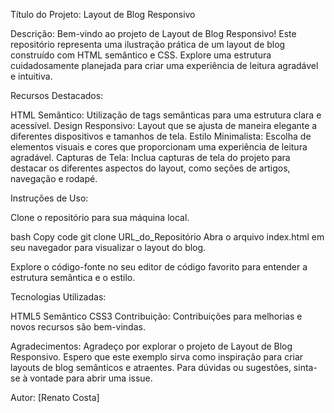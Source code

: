 Título do Projeto: Layout de Blog Responsivo

Descrição:
Bem-vindo ao projeto de Layout de Blog Responsivo! Este repositório representa uma ilustração prática de um layout de blog construído com HTML semântico e CSS. Explore uma estrutura cuidadosamente planejada para criar uma experiência de leitura agradável e intuitiva.

Recursos Destacados:

HTML Semântico: Utilização de tags semânticas para uma estrutura clara e acessível.
Design Responsivo: Layout que se ajusta de maneira elegante a diferentes dispositivos e tamanhos de tela.
Estilo Minimalista: Escolha de elementos visuais e cores que proporcionam uma experiência de leitura agradável.
Capturas de Tela:
Inclua capturas de tela do projeto para destacar os diferentes aspectos do layout, como seções de artigos, navegação e rodapé.

Instruções de Uso:

Clone o repositório para sua máquina local.

bash
Copy code
git clone URL_do_Repositório
Abra o arquivo index.html em seu navegador para visualizar o layout do blog.

Explore o código-fonte no seu editor de código favorito para entender a estrutura semântica e o estilo.

Tecnologias Utilizadas:

HTML5 Semântico
CSS3
Contribuição:
Contribuições para melhorias e novos recursos são bem-vindas.

Agradecimentos:
Agradeço por explorar o projeto de Layout de Blog Responsivo. Espero que este exemplo sirva como inspiração para criar layouts de blog semânticos e atraentes. Para dúvidas ou sugestões, sinta-se à vontade para abrir uma issue.

Autor:
[Renato Costa]

